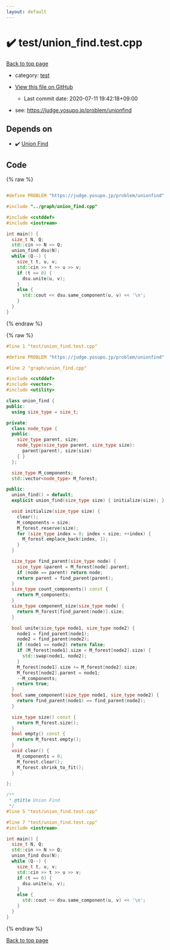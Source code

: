 ```yaml
---
layout: default
---
```


<!-- mathjax config similar to math.stackexchange -->
<script type="text/javascript" async
  src="https://cdnjs.cloudflare.com/ajax/libs/mathjax/2.7.5/MathJax.js?config=TeX-MML-AM_CHTML">
</script>
<script type="text/x-mathjax-config">
  MathJax.Hub.Config({
    TeX: { equationNumbers: { autoNumber: "AMS" }},
    tex2jax: {
      inlineMath: [ ['$','$'] ],
      processEscapes: true
    },
    "HTML-CSS": { matchFontHeight: false },
    displayAlign: "left",
    displayIndent: "2em"
  });
</script>

<script type="text/javascript" src="https://cdnjs.cloudflare.com/ajax/libs/jquery/3.4.1/jquery.min.js"></script>
<script src="https://cdn.jsdelivr.net/npm/jquery-balloon-js@1.1.2/jquery.balloon.min.js" integrity="sha256-ZEYs9VrgAeNuPvs15E39OsyOJaIkXEEt10fzxJ20+2I=" crossorigin="anonymous"></script>
<script type="text/javascript" src="../../assets/js/copy-button.js"></script>
<link rel="stylesheet" href="../../assets/css/copy-button.css" />


# :heavy_check_mark: test/union_find.test.cpp

<a href="../../index.html">Back to top page</a>

* category: <a href="../../index.html#098f6bcd4621d373cade4e832627b4f6">test</a>
* <a href="{{ site.github.repository_url }}/blob/master/test/union_find.test.cpp">View this file on GitHub</a>
    - Last commit date: 2020-07-11 19:42:18+09:00


* see: <a href="https://judge.yosupo.jp/problem/unionfind">https://judge.yosupo.jp/problem/unionfind</a>


## Depends on

* :heavy_check_mark: <a href="../../library/graph/union_find.cpp.html">Union Find</a>


## Code

<a id="unbundled"></a>
{% raw %}
```cpp

#define PROBLEM "https://judge.yosupo.jp/problem/unionfind"

#include "../graph/union_find.cpp"

#include <cstddef>
#include <iostream>

int main() {
  size_t N, Q;
  std::cin >> N >> Q;
  union_find dsu(N);
  while (Q--) {
    size_t t, u, v;
    std::cin >> t >> u >> v;
    if (t == 0) {
      dsu.unite(u, v);
    }
    else {
      std::cout << dsu.same_component(u, v) << '\n';
    }
  }
}

```
{% endraw %}

<a id="bundled"></a>
{% raw %}
```cpp
#line 1 "test/union_find.test.cpp"

#define PROBLEM "https://judge.yosupo.jp/problem/unionfind"

#line 2 "graph/union_find.cpp"

#include <cstddef>
#include <vector>
#include <utility>

class union_find {
public:
  using size_type = size_t;

private:
  class node_type {
  public:
    size_type parent, size;
    node_type(size_type parent, size_type size): 
      parent(parent), size(size) 
    { }
  };

  size_type M_components;
  std::vector<node_type> M_forest;

public:
  union_find() = default;
  explicit union_find(size_type size) { initialize(size); }

  void initialize(size_type size) {
    clear();
    M_components = size;
    M_forest.reserve(size);
    for (size_type index = 0; index < size; ++index) {
      M_forest.emplace_back(index, 1);
    }
  }

  size_type find_parent(size_type node) {
    size_type &parent = M_forest[node].parent;
    if (node == parent) return node;
    return parent = find_parent(parent);
  }
  size_type count_components() const { 
    return M_components; 
  }
  size_type component_size(size_type node) { 
    return M_forest[find_parent(node)].size;
  }

  bool unite(size_type node1, size_type node2) {
    node1 = find_parent(node1);
    node2 = find_parent(node2);
    if (node1 == node2) return false;
    if (M_forest[node1].size < M_forest[node2].size) {
      std::swap(node1, node2);
    }
    M_forest[node1].size += M_forest[node2].size;
    M_forest[node2].parent = node1;
    --M_components;
    return true;
  }
  bool same_component(size_type node1, size_type node2) { 
    return find_parent(node1) == find_parent(node2); 
  }

  size_type size() const {
    return M_forest.size();
  }
  bool empty() const {
    return M_forest.empty();
  }
  void clear() {
    M_components = 0;
    M_forest.clear();
    M_forest.shrink_to_fit();
  }

};

/**
 * @title Union Find
 */
#line 5 "test/union_find.test.cpp"

#line 7 "test/union_find.test.cpp"
#include <iostream>

int main() {
  size_t N, Q;
  std::cin >> N >> Q;
  union_find dsu(N);
  while (Q--) {
    size_t t, u, v;
    std::cin >> t >> u >> v;
    if (t == 0) {
      dsu.unite(u, v);
    }
    else {
      std::cout << dsu.same_component(u, v) << '\n';
    }
  }
}

```
{% endraw %}

<a href="../../index.html">Back to top page</a>

